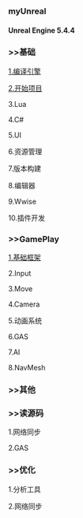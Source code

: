 ### myUnreal

#### Unreal Engine 5.4.4

### >>基础

[1.编译引擎](https://github.com/HushengStudent/myUnreal/blob/main/Doc/Basics/build_engine/build_engine.md)

[2.开始项目](https://github.com/HushengStudent/myUnreal/blob/main/Doc/Basics/start_project/open_project.md)

3.Lua

4.C#

5.UI

6.资源管理

7.版本构建

8.编辑器

9.Wwise

10.插件开发

### >>GamePlay

[1.基础框架](https://github.com/HushengStudent/myUnreal/blob/main/Doc/GamePlay/basic_framework/basic_framework.md)
 
2.Input

3.Move

4.Camera

5.动画系统

6.GAS

7.AI

8.NavMesh

### >>其他

### >>读源码

1.网络同步

2.GAS

### >>优化

1.分析工具

2.网络同步







